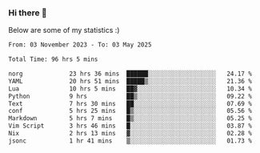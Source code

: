 ### Hi there 👋
Below are some of my statistics :)

<!--START_SECTION:waka-->

```txt
From: 03 November 2023 - To: 03 May 2025

Total Time: 96 hrs 5 mins

norg             23 hrs 36 mins  ██████░░░░░░░░░░░░░░░░░░░   24.17 %
YAML             20 hrs 51 mins  █████▒░░░░░░░░░░░░░░░░░░░   21.36 %
Lua              10 hrs 5 mins   ██▓░░░░░░░░░░░░░░░░░░░░░░   10.34 %
Python           9 hrs           ██▒░░░░░░░░░░░░░░░░░░░░░░   09.22 %
Text             7 hrs 30 mins   ██░░░░░░░░░░░░░░░░░░░░░░░   07.69 %
conf             5 hrs 25 mins   █▒░░░░░░░░░░░░░░░░░░░░░░░   05.56 %
Markdown         5 hrs 7 mins    █▒░░░░░░░░░░░░░░░░░░░░░░░   05.25 %
Vim Script       3 hrs 46 mins   █░░░░░░░░░░░░░░░░░░░░░░░░   03.87 %
Nix              2 hrs 13 mins   ▓░░░░░░░░░░░░░░░░░░░░░░░░   02.28 %
jsonc            1 hr 41 mins    ▒░░░░░░░░░░░░░░░░░░░░░░░░   01.73 %
```

<!--END_SECTION:waka-->

<!--
**KlapenHz/KlapenHz** is a ✨ _special_ ✨ repository because its `README.md` (this file) appears on your GitHub profile.

Here are some ideas to get you started:

- 🔭 I’m currently working on ...
- 🌱 I’m currently learning ...
- 👯 I’m looking to collaborate on ...
- 🤔 I’m looking for help with ...
- 💬 Ask me about ...
- 📫 How to reach me: ...
- 😄 Pronouns: ...
- ⚡ Fun fact: ...
-->
